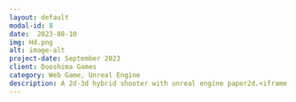 ```yaml
---
layout: default
modal-id: 8
date:  2023-08-10
img: Hd.png
alt: image-alt
project-date: September 2023
client: Dooshima Games
category: Web Game, Unreal Engine
description: A 2d-3d hybrid shooter with unreal engine paper2d.<iframe frameborder="0" <iframe frameborder="0" src="https://itch.io/embed/2303077?linkback=true&amp;dark=true" width="552" height="167"><a href="https://dooshima.itch.io/mr-solider">Mr Solider by dooshima</a></iframe> <a href="https://dooshima.itch.io/mr-solider"> <br>2d-3d shooter by dooshima</a></iframe>.
---
```

